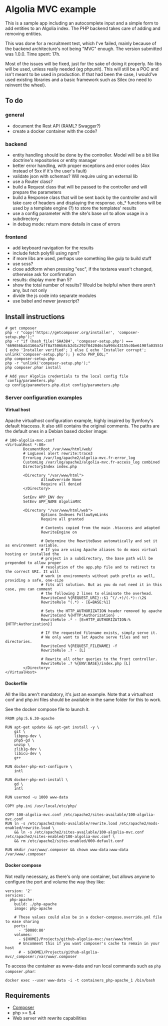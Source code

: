 # Algolia MVC example

This is a sample app including an autocomplete input and a simple form to add entities to an Algolia index. The PHP backend takes care of adding and removing entities.

This was done for a recruitment test, which I've failed, mainly because of the backend architecture's not being "MVC" enough. The version submitted was 1.0.0. Time spent: 17h.

Most of the issues will be fixed, just for the sake of doing it properly. No libs will be used, unless really needed (eg phpunit). This will still be a POC and isn't meant to be used in production. If that had been the case, I would've used existing libraries and a basic framework such as Silex (no need to reinvent the wheel).

## To do

### general

- document the Rest API (RAML? Swagger?)
- create a docker container with the code?

### backend

- entity handling should be done by the controller. Model will be a bit like doctrine's repositories or entity manager
- better error handling, with proper exceptions and error codes (4xx instead of 5xx if it's the user's fault)
- validate json with schemas? Will require using an external lib
- use a Router class?
- build a Request class that will be passed to the controller and will prepare the parameters
- build a Response class that will be sent back by the controller and will take care of headers and displaying the response. ob_* functions will be used by a template engine (?) to store the templates' results
- use a config parameter with the site's base url to allow usage in a subdirectory
- in debug mode: return more details in case of errors

### frontend

- add keyboard navigation for the results
- include fetch polyfill using npm?
- if more libs are used, perhaps use something like gulp to build stuff
- use scss?
- close addform when pressing "esc", if the textarea wasn't changed, otherwise ask for confirmation
- results: display more than 5?
- show the total number of results? Would be helpful when there aren't any, but not only
- divide the js code into separate modules
- use babel and newer javascript?

## Install instructions

```
# get composer
php -r "copy('https://getcomposer.org/installer', 'composer-setup.php');"
php -r "if (hash_file('SHA384', 'composer-setup.php') === '669656bab3166a7aff8a7506b8cb2d1c292f042046c5a994c43155c0be6190fa0355160742ab2e1c88d40d5be660b410') { echo 'Installer verified'; } else { echo 'Installer corrupt'; unlink('composer-setup.php'); } echo PHP_EOL;"
php composer-setup.php
php -r "unlink('composer-setup.php');"
php composer.phar install

# Add your Algolia credentials to the local config file `config/parameters.php`
cp config/parameters.php.dist config/parameters.php

```

### Server configuration examples

#### Virtual host

Apache virtualhost configuration example, highly inspired by Symfony's default htaccess. It also still contains the original comments. The paths are the default ones in a Debian based docker image:

```
# 100-algolia-mvc.conf
<VirtualHost *:80>
        DocumentRoot /var/www/html/web/
        # LogLevel alert rewrite:trace3
        ErrorLog /var/log/apache2/algolia-mvc.fr-error_log
        CustomLog /var/log/apache2/algolia-mvc.fr-access_log combined
        DirectoryIndex index.php

        <Directory "/var/www/html">
                AllowOverride None
                Require all denied
        </Directory>

        SetEnv APP_ENV dev
        SetEnv APP_NAME AlgoliaMVC

        <Directory "/var/www/html/web">
                Options Indexes FollowSymLinks
                Require all granted

                # Contents copied from the main .htaccess and adapted
                RewriteEngine on

                # Determine the RewriteBase automatically and set it as environment variable.
                # If you are using Apache aliases to do mass virtual hosting or installed the
                # project in a subdirectory, the base path will be prepended to allow proper
                # resolution of the app.php file and to redirect to the correct URI. It will
                # work in environments without path prefix as well, providing a safe, one-size
                # fits all solution. But as you do not need it in this case, you can comment
                # the following 2 lines to eliminate the overhead.
                RewriteCond %{REQUEST_URI}::$1 ^(/.+)/(.*)::\2$
                RewriteRule ^(.*) - [E=BASE:%1]

                # Sets the HTTP_AUTHORIZATION header removed by apache
                RewriteCond %{HTTP:Authorization} .
                RewriteRule .* - [E=HTTP_AUTHORIZATION:%{HTTP:Authorization}]

                # If the requested filename exists, simply serve it.
                # We only want to let Apache serve files and not directories.
                RewriteCond %{REQUEST_FILENAME} -f
                RewriteRule .? - [L]

                # Rewrite all other queries to the front controller.
                RewriteRule .? %{ENV:BASE}/index.php [L]
        </Directory>
</VirtualHost>
```

#### Dockerfile

All the libs aren't mandatory, it's just an example. Note that a virtualhost conf and php.ini files should be available in the same folder for this to work.

See the docker compose file to launch it.

```
FROM php:5.6.30-apache

RUN apt-get update && apt-get install -y \
    git \
    libpng-dev \
    php5-gd \
    unzip \
    zlib1g-dev \
    libicu-dev \
    g++

RUN docker-php-ext-configure \
    intl

RUN docker-php-ext-install \
    gd \
    intl

RUN usermod -u 1000 www-data

COPY php.ini /usr/local/etc/php/

COPY 100-algolia-mvc.conf /etc/apache2/sites-available/100-algolia-mvc.conf
RUN ln -s /etc/apache2/mods-available/rewrite.load /etc/apache2/mods-enabled/rewrite.load \
    && ln -s /etc/apache2/sites-available/100-algolia-mvc.conf /etc/apache2/sites-enabled/100-algolia-mvc.conf \
    && rm /etc/apache2/sites-enabled/000-default.conf

RUN mkdir /var/www/.composer && chown www-data:www-data /var/www/.composer
```

#### Docker compose

Not really necessary, as there's only one container, but allows anyone to configure the port and volume the way they like:

```
version: '2'
services:
  php-apache:
    build: ./php-apache
    image: php-apache

    # These values could also be in a docker-compose.override.yml file to ease sharing
    ports:
      - '50080:80'
    volumes:
      - ${HOME}/Projects/github-algolia-mvc:/var/www/html
      # Uncomment this if you want composer's cache to remain in your host
      # - ${HOME}/Projects/github-algolia-mvc/_composer:/var/www/.composer
```

To access the container as www-data and run local commands such as `php composer.phar`:

`docker exec --user www-data -i -t containers_php-apache_1 /bin/bash`

## Requirements

- [Composer](https://getcomposer.org/download/)
- php >= 5.4
- Web server with rewrite capabilities
